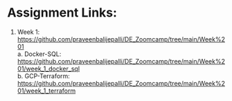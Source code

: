 
# Assignment Links:
1. Week 1: https://github.com/praveenbalijepalli/DE_Zoomcamp/tree/main/Week%201 <br>
   a. Docker-SQL: https://github.com/praveenbalijepalli/DE_Zoomcamp/tree/main/Week%201/week_1_docker_sql<br>
   b. GCP-Terraform: https://github.com/praveenbalijepalli/DE_Zoomcamp/tree/main/Week%201/week_1_terraform<br>
   
   
  
   
                     
                 
    
       
